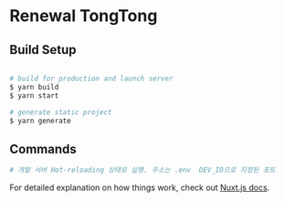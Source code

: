 # Renewal TongTong

## Build Setup

```bash

# build for production and launch server
$ yarn build
$ yarn start

# generate static project
$ yarn generate
```

## Commands
```bash
# 개발 서버 Hot-reloading 상태로 실행. 주소는 .env  DEV_ID으로 지정된 포트
```

For detailed explanation on how things work, check out [Nuxt.js docs](https://nuxtjs.org).
